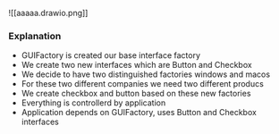 ![[aaaaa.drawio.png]]

### Explanation
* GUIFactory is created our base interface factory
* We create two new interfaces which are Button and Checkbox
* We decide to have two distinguished factories windows and macos
* For these two different companies we need two different producs
* We create checkbox and button based on these new factories
* Everything is controllerd by application
* Application depends on GUIFactory, uses Button and Checkbox interfaces